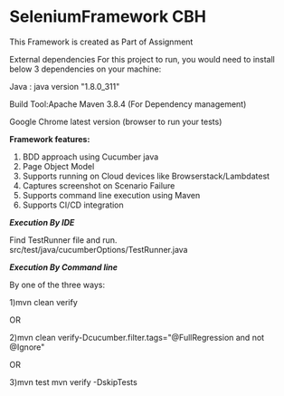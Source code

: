 
# SeleniumFramework CBH

This Framework is created as Part of Assignment


External dependencies
For this project to run, you would need to install below 3 dependencies on your machine:

Java : java version "1.8.0_311" 

Build Tool:Apache Maven 3.8.4 (For Dependency management)

Google Chrome latest version (browser to run your tests)

**Framework features:**
1. BDD approach using Cucumber java
2. Page Object Model 
3. Supports running on Cloud devices like Browserstack/Lambdatest
4. Captures screenshot on Scenario Failure
5. Supports command line execution using Maven
6. Supports CI/CD integration 


***Execution By IDE***

Find TestRunner file and run.
src/test/java/cucumberOptions/TestRunner.java

***Execution By Command line***

By one of the three ways:

1)mvn clean verify

OR

2)mvn clean verify-Dcucumber.filter.tags="@FullRegression and
not @Ignore"

OR

3)mvn test
mvn verify -DskipTests





